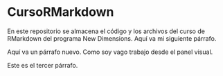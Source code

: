 # CursoRMarkdown

En este repositorio se almacena el código y los archivos del curso de RMarkdown del programa New Dimensions. Aquí va mi siguiente párrafo.

Aquí va un párrafo nuevo. Como soy vago trabajo desde el panel visual.

Este es el tercer párrafo.
